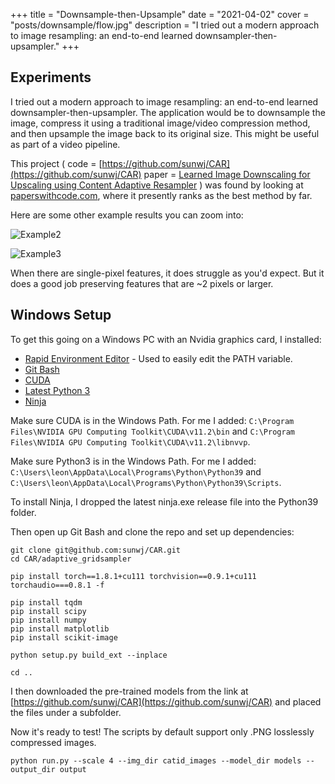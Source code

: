 +++
title = "Downsample-then-Upsample"
date = "2021-04-02"
cover = "posts/downsample/flow.jpg"
description = "I tried out a modern approach to image resampling: an end-to-end learned downsampler-then-upsampler."
+++

## Experiments

I tried out a modern approach to image resampling: an end-to-end learned downsampler-then-upsampler.  The application would be to downsample the image, compress it using a traditional image/video compression method, and then upsample the image back to its original size.  This might be useful as part of a video pipeline.

This project ( code = [https://github.com/sunwj/CAR](https://github.com/sunwj/CAR) paper = [Learned Image Downscaling for Upscaling using Content Adaptive
Resampler](https://arxiv.org/pdf/1907.12904.pdf) ) was found by looking at [paperswithcode.com](https://paperswithcode.com/sota/image-super-resolution-on-set5-4x-upscaling), where it presently ranks as the best method by far.

Here are some other example results you can zoom into:

![Example2](example2.jpg)

![Example3](example3.jpg)

When there are single-pixel features, it does struggle as you'd expect.  But it does a good job preserving features that are ~2 pixels or larger.

## Windows Setup

To get this going on a Windows PC with an Nvidia graphics card, I installed:
* [Rapid Environment Editor](https://www.rapidee.com/) - Used to easily edit the PATH variable.
* [Git Bash](https://gitforwindows.org/)
* [CUDA](https://developer.nvidia.com/cuda-downloads)
* [Latest Python 3](https://www.python.org/downloads/)
* [Ninja](https://github.com/ninja-build/ninja/releases)

Make sure CUDA is in the Windows Path.  For me I added: `C:\Program Files\NVIDIA GPU Computing Toolkit\CUDA\v11.2\bin` and `C:\Program Files\NVIDIA GPU Computing Toolkit\CUDA\v11.2\libnvvp`.

Make sure Python3 is in the Windows Path.  For me I added: `C:\Users\leon\AppData\Local\Programs\Python\Python39` and `C:\Users\leon\AppData\Local\Programs\Python\Python39\Scripts`.

To install Ninja, I dropped the latest ninja.exe release file into the Python39 folder.

Then open up Git Bash and clone the repo and set up dependencies:

```
git clone git@github.com:sunwj/CAR.git
cd CAR/adaptive_gridsampler

pip install torch==1.8.1+cu111 torchvision==0.9.1+cu111 torchaudio===0.8.1 -f

pip install tqdm
pip install scipy
pip install numpy
pip install matplotlib
pip install scikit-image

python setup.py build_ext --inplace

cd ..
```

I then downloaded the pre-trained models from the link at [https://github.com/sunwj/CAR](https://github.com/sunwj/CAR) and placed the files under a subfolder.

Now it's ready to test!  The scripts by default support only .PNG losslessly compressed images.

```
python run.py --scale 4 --img_dir catid_images --model_dir models --output_dir output
```
